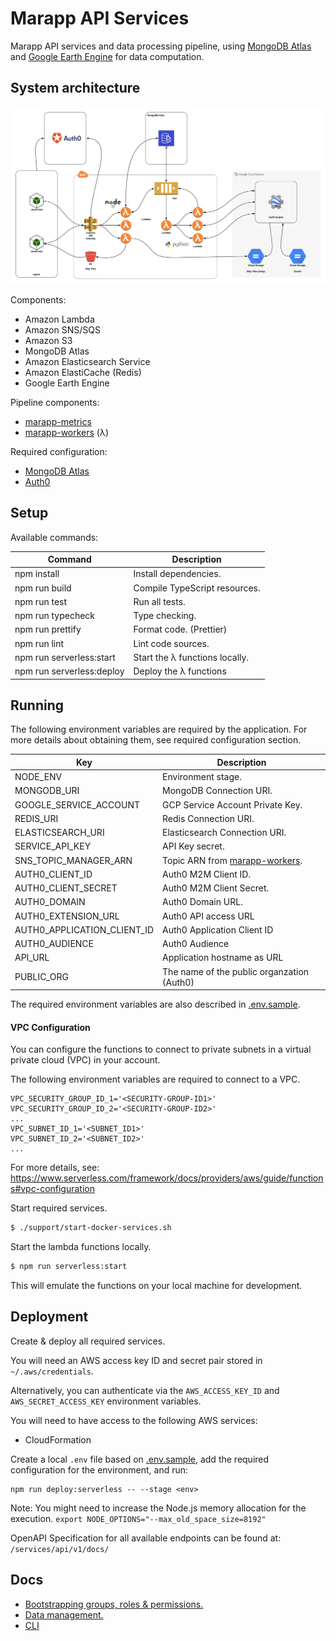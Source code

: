 # Marapp API Services

Marapp API services and data processing pipeline, using [MongoDB Atlas](https://www.mongodb.com/cloud/atlas) and [Google Earth Engine](https://earthengine.google.com) for data computation.

## System architecture

![](docs/resources/marapp-architecture-v3.jpg)

Components:
- Amazon Lambda
- Amazon SNS/SQS
- Amazon S3
- MongoDB Atlas
- Amazon Elasticsearch Service 
- Amazon ElastiCache (Redis)
- Google Earth Engine

Pipeline components:
- [marapp-metrics](https://github.com/natgeosociety/marapp-metrics)
- [marapp-workers](https://github.com/natgeosociety/marapp-workers) (λ)

Required configuration:
- [MongoDB Atlas](docs/mongodb-atlas-configuration.md)
- [Auth0](docs/auth0-configuration.md)

## Setup

Available commands:

| Command                   | Description                    |
| ------------------------- | ------------------------------ |
| npm install               | Install dependencies.          |
| npm run build             | Compile TypeScript resources.  |
| npm run test              | Run all tests.                 |
| npm run typecheck         | Type checking.                 |
| npm run prettify          | Format code. (Prettier)        |
| npm run lint              | Lint code sources.             |
| npm run serverless:start  | Start the λ functions locally. |
| npm run serverless:deploy | Deploy the λ functions         |

## Running

The following environment variables are required by the application. For more details about obtaining them, see required configuration section.


| **Key**                       | **Description**                                                                  |
| ----------------------------- |----------------------------------------------------------------------------------|
| NODE_ENV                      | Environment stage.                                                               |
| MONGODB_URI                   | MongoDB Connection URI.                                                          |
| GOOGLE_SERVICE_ACCOUNT        | GCP Service Account Private Key.                                                 |
| REDIS_URI                     | Redis Connection URI.                                                            |
| ELASTICSEARCH_URI             | Elasticsearch Connection URI.                                                    |
| SERVICE_API_KEY               | API Key secret.                                                                  |
| SNS_TOPIC_MANAGER_ARN         | Topic ARN from [marapp-workers](https://github.com/natgeosociety/marapp-workers).|
| AUTH0_CLIENT_ID               | Auth0 M2M Client ID.                                                             |
| AUTH0_CLIENT_SECRET           | Auth0 M2M Client Secret.                                                         |
| AUTH0_DOMAIN                  | Auth0 Domain URL.                                                                |
| AUTH0_EXTENSION_URL           | Auth0 API access URL                                                             |
| AUTH0_APPLICATION_CLIENT_ID   | Auth0 Application Client ID                                                      |
| AUTH0_AUDIENCE                | Auth0 Audience                                                                   |
| API_URL                       | Application hostname as URL                                                      |
| PUBLIC_ORG                    | The name of the public organzation (Auth0)                                       |

The required environment variables are also described in [.env.sample](.env.sample).

####  VPC Configuration

You can configure the functions to connect to private subnets in a virtual private cloud (VPC) in your account.

The following environment variables are required to connect to a VPC.
```shell script
VPC_SECURITY_GROUP_ID_1='<SECURITY-GROUP-ID1>'
VPC_SECURITY_GROUP_ID_2='<SECURITY-GROUP-ID2>'
...
VPC_SUBNET_ID_1='<SUBNET_ID1>'
VPC_SUBNET_ID_2='<SUBNET_ID2>'
...
```
For more details, see: https://www.serverless.com/framework/docs/providers/aws/guide/functions#vpc-configuration

Start required services. 

```bash
$ ./support/start-docker-services.sh
```

Start the lambda functions locally.

```bash
$ npm run serverless:start
```

This will emulate the functions on your local machine for development. 

## Deployment

Create & deploy all required services. 

You will need an AWS access key ID and secret pair stored in `~/.aws/credentials`.

Alternatively, you can authenticate via the `AWS_ACCESS_KEY_ID` and `AWS_SECRET_ACCESS_KEY` environment variables.

You will need to have access to the following AWS services:
- CloudFormation

Create a local `.env` file based on [.env.sample](.env.sample), add the required configuration for the environment, and run:

```shell script
npm run deploy:serverless -- --stage <env>
```
Note: You might need to increase the Node.js memory allocation for the execution. `export NODE_OPTIONS="--max_old_space_size=8192"`

OpenAPI Specification for all available endpoints can be found at: `/services/api/v1/docs/`

## Docs
- [Bootstrapping groups, roles & permissions.](docs/bootstrap-groups-roles-permissions.md)
- [Data management.](docs/bootstrap-data.md)
- [CLI](docs/cli.md)
